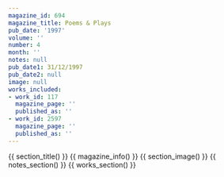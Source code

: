 ```yaml
---
magazine_id: 694
magazine_title: Poems & Plays
pub_date: '1997'
volume: ''
number: 4
month: ''
notes: null
pub_date1: 31/12/1997
pub_date2: null
image: null
works_included:
- work_id: 117
  magazine_page: ''
  published_as: ''
- work_id: 2597
  magazine_page: ''
  published_as: ''
---
```


{{ section_title() }}
{{ magazine_info() }}
{{ section_image() }}
{{ notes_section() }}
{{ works_section() }}
